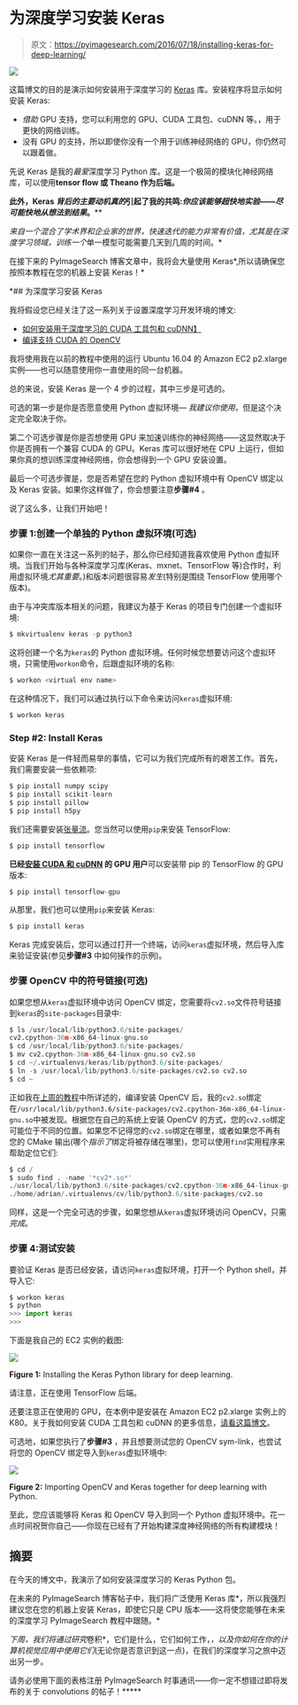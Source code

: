 # 为深度学习安装 Keras

> 原文：<https://pyimagesearch.com/2016/07/18/installing-keras-for-deep-learning/>

[![](img/f168949761a46c3f43191e4d1727ac6f.png)](https://pyimagesearch.com/wp-content/uploads/2016/07/install_keras_header.jpg)

这篇博文的目的是演示如何安装用于深度学习的 [Keras](https://github.com/fchollet/keras) 库。安装程序将显示如何安装 Keras:

*   *借助* GPU 支持，您可以利用您的 GPU、CUDA 工具包、cuDNN 等。，用于更快的网络训练。
*   没有 GPU 的支持，所以即使你没有一个用于训练神经网络的 GPU，你仍然可以跟着做。

先说 Keras 是我的*最爱*深度学习 Python 库。这是一个极简的模块化神经网络库，可以使用**tensor flow 或 Theano 作为后端。**

 **此外，Keras *背后的主要动机真的*引起了我的共鸣:**你应该能够超快地实验*——尽可能快地从想法到结果*。****

 *来自一个混合了学术界和企业家的世界，快速迭代的能力非常有价值，尤其是在深度学习领域，训练一个*单一模型可能需要几天到几周的时间。*

在接下来的 PyImageSearch 博客文章中，我将会大量使用 Keras*,所以请确保您按照本教程在您的机器上安装 Keras！*

 *## 为深度学习安装 Keras

我将假设您已经关注了这一系列关于设置深度学习开发环境的博文:

*   [如何安装用于深度学习的 CUDA 工具包和 cuDNN】](https://pyimagesearch.com/2016/07/04/how-to-install-cuda-toolkit-and-cudnn-for-deep-learning/)
*   [编译支持 CUDA 的 OpenCV](https://pyimagesearch.com/2016/07/11/compiling-opencv-with-cuda-support/)

我将使用我在以前的教程中使用的运行 Ubuntu 16.04 的 Amazon EC2 p2.xlarge 实例——也可以随意使用你一直使用的同一台机器。

总的来说，安装 Keras 是一个 4 步的过程，其中三步是可选的。

可选的第一步是你是否愿意使用 Python 虚拟环境— *我建议你使用*，但是这个决定完全取决于你。

第二个可选步骤是你是否想使用 GPU 来加速训练你的神经网络——这显然取决于你是否拥有一个兼容 CUDA 的 GPU。Keras 库可以很好地在 CPU 上运行，但如果你真的想训练深度神经网络，你会想得到一个 GPU 安装设置。

最后一个可选步骤是，您是否希望在您的 Python 虚拟环境中有 OpenCV 绑定以及 Keras 安装。如果你这样做了，你会想要注意**步骤#4** 。

说了这么多，让我们开始吧！

### 步骤 1:创建一个单独的 Python 虚拟环境(可选)

如果你一直在关注这一系列的帖子，那么你已经知道我喜欢使用 Python 虚拟环境。当我们开始与各种深度学习库(Keras、mxnet、TensorFlow 等)合作时，利用虚拟环境*尤其重要*。)和版本问题很容易*发生*(特别是围绕 TensorFlow 使用哪个版本)。

由于与冲突库版本相关的问题，我建议为基于 Keras 的项目专门创建一个虚拟环境:

```py
$ mkvirtualenv keras -p python3

```

这将创建一个名为`keras`的 Python 虚拟环境。任何时候您想要访问这个虚拟环境，只需使用`workon`命令，后跟虚拟环境的名称:

```py
$ workon <virtual env name>

```

在这种情况下，我们可以通过执行以下命令来访问`keras`虚拟环境:

```py
$ workon keras

```

### Step #2: Install Keras

安装 Keras 是一件轻而易举的事情，它可以为我们完成所有的艰苦工作。首先，我们需要安装一些依赖项:

```py
$ pip install numpy scipy
$ pip install scikit-learn
$ pip install pillow
$ pip install h5py

```

我们还需要安装[张量流](https://www.tensorflow.org/)。您当然可以使用`pip`来安装 TensorFlow:

```py
$ pip install tensorflow

```

**已经[安装 CUDA 和 cuDNN](https://pyimagesearch.com/2017/09/27/setting-up-ubuntu-16-04-cuda-gpu-for-deep-learning-with-python/) 的 GPU 用户**可以安装带 pip 的 TensorFlow 的 GPU 版本:

```py
$ pip install tensorflow-gpu

```

从那里，我们也可以使用`pip`来安装 Keras:

```py
$ pip install keras

```

Keras 完成安装后，您可以通过打开一个终端，访问`keras`虚拟环境，然后导入库来验证安装(参见**步骤#3** 中如何操作的示例)。

### 步骤 OpenCV 中的符号链接(可选)

如果您想从`keras`虚拟环境中访问 OpenCV 绑定，您需要将`cv2.so`文件符号链接到`keras`的`site-packages`目录中:

```py
$ ls /usr/local/lib/python3.6/site-packages/
cv2.cpython-36m-x86_64-linux-gnu.so
$ cd /usr/local/lib/python3.6/site-packages/
$ mv cv2.cpython-36m-x86_64-linux-gnu.so cv2.so
$ cd ~/.virtualenvs/keras/lib/python3.6/site-packages/
$ ln -s /usr/local/lib/python3.6/site-packages/cv2.so cv2.so
$ cd ~

```

正如我在[上周的教程](https://pyimagesearch.com/2016/07/11/compiling-opencv-with-cuda-support/)中所详述的，编译安装 OpenCV 后，我的`cv2.so`绑定在`/usr/local/lib/python3.6/site-packages/cv2.cpython-36m-x86_64-linux-gnu.so`中被发现。根据您在自己的系统上安装 OpenCV 的方式，您的`cv2.so`绑定可能位于不同的位置。如果您不记得您的`cv2.so`绑定在哪里，或者如果您不再有您的 CMake 输出(哪个*指示了*绑定将被存储在哪里)，您可以使用`find`实用程序来帮助定位它们:

```py
$ cd /
$ sudo find . -name '*cv2*.so*'
./usr/local/lib/python3.6/site-packages/cv2.cpython-36m-x86_64-linux-gnu.so
./home/adrian/.virtualenvs/cv/lib/python3.6/site-packages/cv2.so

```

同样，这是一个完全可选的步骤，如果您想从`keras`虚拟环境访问 OpenCV，只需*完成*。

### 步骤 4:测试安装

要验证 Keras 是否已经安装，请访问`keras`虚拟环境，打开一个 Python shell，并导入它:

```py
$ workon keras
$ python
>>> import keras
>>>

```

下面是我自己的 EC2 实例的截图:

[![](img/fada66be89c71d17c7f9a00fd1ae3a16.png)](https://pyimagesearch.com/wp-content/uploads/2016/07/install_keras_import_keras.jpg)

**Figure 1:** Installing the Keras Python library for deep learning.

请注意，正在使用 TensorFlow 后端。

还要注意正在使用的 GPU，在本例中是安装在 Amazon EC2 p2.xlarge 实例上的 K80。关于我如何安装 CUDA 工具包和 cuDNN 的更多信息，[请看这篇博文](https://pyimagesearch.com/2017/09/27/setting-up-ubuntu-16-04-cuda-gpu-for-deep-learning-with-python/)。

可选地，如果您执行了**步骤#3** ，并且想要测试您的 OpenCV sym-link，也尝试将您的 OpenCV 绑定导入到`keras`虚拟环境中:

[![](img/e9c98ccaf2fb0220fc69c4dd3f5d3d7a.png)](https://pyimagesearch.com/wp-content/uploads/2016/07/install_keras_import_opencv.jpg)

**Figure 2:** Importing OpenCV and Keras together for deep learning with Python.

至此，您应该能够将 Keras 和 OpenCV 导入到同一个 Python 虚拟环境中。花一点时间祝贺你自己——你现在已经有了开始构建深度神经网络的所有构建模块！

## 摘要

在今天的博文中，我演示了如何安装深度学习的 Keras Python 包。

在未来的 PyImageSearch 博客帖子中，我们将广泛使用 Keras 库*，所以我强烈建议您在您的机器上安装 Keras，即使它只是 CPU 版本——这将使您能够在未来的深度学习 PyImageSearch 教程中跟随。*

 *下周，我们将通过研究*卷积*，它们是什么，它们如何工作，*，以及你如何在你的计算机视觉应用中使用它们*(无论你是否意识到这一点)，在我们的深度学习之旅中迈出另一步。

请务必使用下面的表格注册 PyImageSearch 时事通讯——你一定不想错过即将发布的关于 convolutions 的帖子！*****